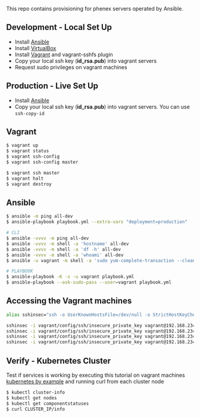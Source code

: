 This repo contains provisioning for phenex servers operated by Ansible.

## Development - Local Set Up

* Install [Ansible](https://www.ansible.com/)
* Install [VirtualBox](https://www.virtualbox.org/)
* Install [Vagrant](https://www.vagrantup.com/) and vagrant-sshfs plugin
* Copy your local ssh key (**id_rsa.pub**) into vagrant servers
* Request sudo privileges on vagrant machines

## Production - Live Set Up

* Install [Ansible](https://www.ansible.com/)
* Copy your local ssh key (**id_rsa.pub**) into vagrant servers. You can use `ssh-copy-id`

## Vagrant

```bash
$ vagrant up
$ vagrant status
$ vagrant ssh-config
$ vagrant ssh-config master

$ vagrant ssh master
$ vagrant halt
$ vagrant destroy
```

## Ansible

```bash
$ ansible -m ping all-dev
$ ansible-playbook playbook.yml --extra-vars "deployment=production"

# CLI
$ ansible -vvvv -m ping all-dev
$ ansible -vvvv -m shell -a 'hostname' all-dev
$ ansible -vvvv -m shell -a 'df -h' all-dev
$ ansible -vvvv -m shell -a 'whoami' all-dev
$ ansible -u vagrant -m shell -a 'sudo yum-complete-transaction --cleanup-only' all-dev

# PLAYBOOK
$ ansible-playbook -K -s -u vagrant playbook.yml  
$ ansible-playbook --ask-sudo-pass --user=vagrant playbook.yml
```

## Accessing the Vagrant machines

```bash
alias sshinsec="ssh -o UserKnownHostsFile=/dev/null -o StrictHostKeyChecking=no"

sshinsec -i vagrant/config/ssh/insecure_private_key vagrant@192.168.234.230
sshinsec -i vagrant/config/ssh/insecure_private_key vagrant@192.168.234.231
sshinsec -i vagrant/config/ssh/insecure_private_key vagrant@192.168.234.232
sshinsec -i vagrant/config/ssh/insecure_private_key vagrant@192.168.234.233
```

## Verify - Kubernetes Cluster

Test if services is working by executing this tutorial on vagrant machines [kubernetes by example](http://kubernetesbyexample.com/services/) and running curl from each cluster node

```bash
$ kubectl cluster-info
$ kubectl get nodes
$ kubectl get componentstatuses
$ curl CLUSTER_IP/info
```
